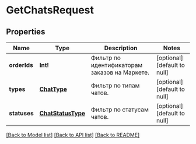 # GetChatsRequest

## Properties
Name | Type | Description | Notes
------------ | ------------- | ------------- | -------------
**orderIds** | **Int!** | Фильтр по идентификаторам заказов на Маркете. | [optional] [default to null]
**types** | [**ChatType**](ChatType.md) | Фильтр по типам чатов. | [optional] [default to null]
**statuses** | [**ChatStatusType**](ChatStatusType.md) | Фильтр по статусам чатов. | [optional] [default to null]

[[Back to Model list]](../README.md#documentation-for-models) [[Back to API list]](../README.md#documentation-for-api-endpoints) [[Back to README]](../README.md)


